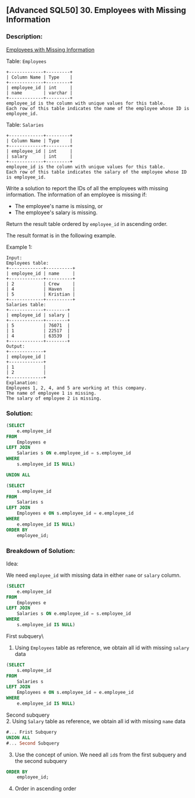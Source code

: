 ## [Advanced SQL50] 30. Employees with Missing Information

### Description:
[Employees with Missing Information](https://leetcode.com/problems/employees-with-missing-information/?envType=study-plan-v2&envId=premium-sql-50)

Table: `Employees`

```
+-------------+---------+
| Column Name | Type    |
+-------------+---------+
| employee_id | int     |
| name        | varchar |
+-------------+---------+
employee_id is the column with unique values for this table.
Each row of this table indicates the name of the employee whose ID is employee_id.
```

Table: `Salaries`

```
+-------------+---------+
| Column Name | Type    |
+-------------+---------+
| employee_id | int     |
| salary      | int     |
+-------------+---------+
employee_id is the column with unique values for this table.
Each row of this table indicates the salary of the employee whose ID is employee_id.
```

Write a solution to report the IDs of all the employees with missing information. The information of an employee is missing if:

- The employee's name is missing, or
- The employee's salary is missing.

Return the result table ordered by `employee_id` in ascending order.

The result format is in the following example.

Example 1:

```
Input: 
Employees table:
+-------------+----------+
| employee_id | name     |
+-------------+----------+
| 2           | Crew     |
| 4           | Haven    |
| 5           | Kristian |
+-------------+----------+
Salaries table:
+-------------+--------+
| employee_id | salary |
+-------------+--------+
| 5           | 76071  |
| 1           | 22517  |
| 4           | 63539  |
+-------------+--------+
Output: 
+-------------+
| employee_id |
+-------------+
| 1           |
| 2           |
+-------------+
Explanation: 
Employees 1, 2, 4, and 5 are working at this company.
The name of employee 1 is missing.
The salary of employee 2 is missing.
```

### Solution: 

```sql
(SELECT 
    e.employee_id
FROM 
    Employees e
LEFT JOIN 
    Salaries s ON e.employee_id = s.employee_id
WHERE 
    s.employee_id IS NULL)

UNION ALL

(SELECT 
    s.employee_id
FROM 
    Salaries s
LEFT JOIN 
    Employees e ON s.employee_id = e.employee_id
WHERE 
    e.employee_id IS NULL)
ORDER BY 
    employee_id;
```

### Breakdown of Solution:

Idea:

We need `employee_id` with missing data in either `name` or `salary` column. 

```sql
(SELECT 
    e.employee_id
FROM 
    Employees e
LEFT JOIN 
    Salaries s ON e.employee_id = s.employee_id
WHERE 
    s.employee_id IS NULL)
```
First subquery\
1. Using `Employees` table as reference, we obtain all id with missing `salary` data

```sql
(SELECT 
    s.employee_id
FROM 
    Salaries s
LEFT JOIN 
    Employees e ON s.employee_id = e.employee_id
WHERE 
    e.employee_id IS NULL)
```
Second subquery\
2. Using `Salary` table as reference, we obtain all id with missing `name` data

```sql
#... Frist Subquery
UNION ALL
#... Second Subquery
```
3. Use the concept of union. We need all `id`s from the first subquery and the second subquery


```sql
ORDER BY 
    employee_id;
```
4. Order in ascending order


